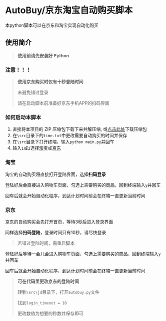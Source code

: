 # AutoBuy/京东淘宝自动购买脚本

本python脚本可以在京东和淘宝实现自动化购买

## 使用简介

> **使用前请先安装好 Python**

### 注意！！！
> **使用京东购买时仅有十秒登陆时间**
> 
> 未避免错过登录
> 
> 请在启动脚本前准备好京东手机APP的扫码界面

### 如何启动本脚本

1. 直接将本项目的 ZIP 压缩包下载下来并解压缩, 或[点击此处](https://github.com/merept/AutoBuy/archive/refs/heads/master.zip)下载压缩包
2. 在`\src`目录下的`time.txt`中更改需要自动购买的时间并保存
3. 在`\src`目录下打开终端，输入`python main.py`并回车
4. 输入`1`或`2`选择[淘宝](#淘宝)或[京东](#京东)

### 淘宝

淘宝的自动购买将直接打开登陆界面，选择**扫码登录**

登陆好后会直接进入购物车页面，勾选上需要购买的商品，回到终端输入`y`并回车

回车后就会开始自动化程序，到达计划时间前会在终端一直更新当前时间

### 京东

京东的自动购买会先打开首页，等待3秒后进入登录界面

同样选择**扫码登陆**，登录时间只有10秒，请尽快登录

> 若错过登陆时间，需重启脚本

登陆好后等待一会儿会进入购物车页面，勾选上需要购买的商品，回到终端输入`y`并回车

回车后就会开始自动化程序，到达计划时间前会在终端一直更新当前时间

> **可在代码里更改京东的登陆时间**
> 
> 转到`\src\jd`目录下，打开`autobuy.py`文件
> 
> 找到`login_timeout = 10`
> 
> 更改数值为想要的秒数并保存即可

